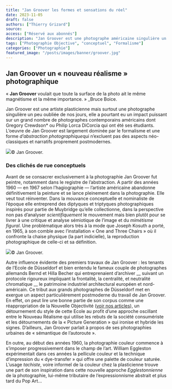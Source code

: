 ```yaml
---
title: "Jan Groover les formes et sensations du réel"
date: 2023-11-05
draft: false
authors: ["Thierry Grizard"]
source:
access: ["Réservé aux abonnés"]
description: "Jan Groover est une photographe américaine singulière un peu oubliée, elle a pourtant eu un impact puissant sur nombre de photographes contemporains."
tags: ["Photographie Objective", "conceptuel", "Formalisme"]
categories: ["Photographie"]
featured_image: "/posts/images/banner/groover.jpg"
---
```

## Jan Groover un « nouveau réalisme » photographique

« **Jan Groover** voulait que toute la surface de la photo ait le même magnétisme et la même importance. » _Bruce Boice.

Jan Groover est une artiste plasticienne mais surtout une photographe singulière un peu oubliée de nos jours, elle a pourtant eu un impact puissant sur un grand nombre de photographes contemporains américains dont Gregory Crewdson* ou Philip Lorca DiCorcia qui ont été ses étudiants. L’oeuvre de Jan Groover est largement dominée par le formalisme et une forme *d’abstraction* *photographique*qui n’excluent pas des aspects néo-classiques et narratifs proprement postmodernes.

![](/posts/images/groover/jan-groover_solo-show_elysee-museum_switzerland_2019.002-3.jpg)© Jan Groover.

### Des clichés de rue conceptuels

Avant de se consacrer exclusivement à la photographie Jan Groover fut peintre, notamment dans le registre de l’abstraction. A partir des années 1960 — en 1967 selon l’hagiographie — l’artiste américaine abandonne définitivement la peinture et se lance pleinement dans la photographie. Elle veut tout réinventer. Dans la mouvance conceptuelle et nominaliste de l’époque elle entreprend des diptyques et triptyques photographiques inspirés pour partie de Muybridge qu’elle collectionne, dans la perspective non pas d’analyser *scientifiquement* le mouvement mais bien plutôt pour se livrer à une critique et analyse sémiotique de l’image et du *mimétisme figural*. Une problématique alors très à la mode que Joseph Kosuth a porté, en 1965, à son comble avec l’installation « One and Three Chairs » où il confronte la chaise physique (la part indicielle), la reproduction photographique de celle-ci et sa définition.

![](/posts/images/groover/jan-groover_solo-show_elysee-museum_switzerland_2019.010.jpg)© Jan Groover.

Autre influence évidente des premiers travaux de Jan Groover : les tenants de l’Ecole de Düsseldorf et bien entendu le fameux couple de photographes allemands Bernd et Hilla Becher qui entreprenaient d’archiver __ suivant un protocole rigoureux impliquant la frontalité, la centralité, et neutralité chromatique __ le patrimoine industriel architectural européen et nord-américain. Ce tribut aux grands photographes de Düsseldorf met en exergue un aspect particulièrement postmoderne du travail de Jan Groover. En effet, on peut lire une bonne partie de son corpus comme une réappropriation de la Nouvelle Objectivité ([voir nos articles](/photographie-objective/)), un détournement du style de cette Ecole au profit d’une approche oscillant entre le Nouveau Réalisme qui utilise les rebuts de la société consumériste et les détournements de la « Picture Generation » qui ironise et hybride les signes. D’ailleurs, Jan Groover parlait à propos de ses photographies urbaines de « sémantique de l’autoroute ».

En outre, au début des années 1960, la photographie couleur commence à s’imposer progressivement dans le champ de l’art. William Eggleston expérimentait dans ces années la pellicule couleur et la technique d’impression du « dye-transfer » qui offre une palette de couleur saturée. L’usage *tachiste*, voire informel de la couleur chez la plasticienne trouve une part de son inspiration dans cette nouvelle approche *Egglestonnienne* de la photographie, lui-même tributaire de l’expressionnisme abstrait et plus tard du Pop Art...